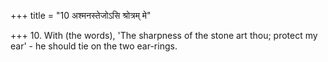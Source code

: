 +++
title = "10 अश्मनस्तेजोऽसि श्रोत्रम् मे"

+++
10. With (the words), 'The sharpness of the stone art thou; protect my ear' - he should tie on the two ear-rings.
